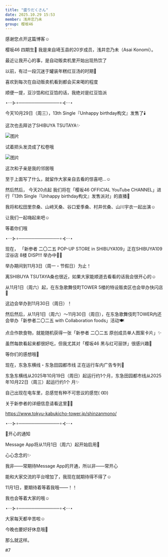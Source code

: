 ```yaml
---
title: "盛りだくさん"
date: 2025.10.29 15:53
member: 浅井恋乃未
group: 樱坂46
---
```


感谢您点开这篇博客☺︎


樱坂46 四期生🌸
我是来自埼玉县的20岁成员，浅井恋乃未（Asai Konomi）。



最近让我开心的事，是自动贩卖机里开始出现热饮了

以前，有过一段沉迷于罐装年糕红豆汤的时期🫘

喜欢到每次在自动贩卖机看到都会买来喝的程度

顺便一提，豆沙馅和红豆馅的话，我绝对是红豆馅派



⋆⋅⋅⋅⊱∘─────────────∘⊰⋅⋅⋅⋆



今天10月29日（周三），13th Single『Unhappy birthday构文』发售了🕯️

这次也去拜访了SHIBUYA TSUTAYA✨

![图片](https://sakurazaka46.com/files/14/diary/s46/blog/moblog/202510/mobh9KLva.jpg)

试着把头发烫成了松卷哦


![图片](https://sakurazaka46.com/files/14/diary/s46/blog/moblog/202510/mobEcdWXe.jpg)

这次和子亲是我的邻居哦

至于上面写了什么，就留作大家亲自去看的惊喜吧…☺︎


然后然后，
今天20点起
我们将在「樱坂46 OFFICIAL YouTube CHANNEL」进行「13th Single『Unhappy birthday构文』发售派对」的直播🌸

我将和松田里奈桑、山﨑天桑、谷口爱季桑、村井优桑、山川宇衣一起出演☺︎

让我们一起嗨起来吧☺︎

等着你们哦



⋆⋅⋅⋅⊱∘─────────────∘⊰⋅⋅⋅⋆



现在，
「新参者 二〇二五 POP-UP STORE in SHIBUYA109」正在SHIBUYA109 涩谷店 8楼 DISP!!! 举办中🙌🏻

举办期间到11月3日（周一・节假日）为止！

离SHIBUYA TSUTAYA桑也很近，如果大家能顺道去看看的话我会很开心的☺︎




从11月1日（周六）起，在东急歌舞伎町TOWER 5楼的特设贩卖区也会举办快闪店🌸

这边会举办到11月30日（周日）！


然后然后，从11月1日（周六）～11月30日（周日），在东急歌舞伎町TOWER内还会举办「新参者二〇二五 with
Collaboration foods」活动🍽️

点合作款食物，就能随机获得一张「新参者 二〇二五 原创成员单人图案卡片」✨

虽然每款看起来都很好吃，但我尤其对「樱坂46 黑与红可丽饼」很感兴趣🤤

等你们的感想哦🤤





现在，东急东横线・东急田园都市线
正在运行车内广告专列🚃

东急东横线从2025年10月19日（周日）起运行约1个月，东急田园都市线从2025年10月22日（周三）起运行约1个
月✨

自己出现在电车里，总感觉有种不可思议的感觉( Ꙭ)



关于新参者的详细信息请看这里🙌🏻

https://www.tokyu-kabukicho-tower.jp/shinzanmono/



⋆⋅⋅⋅⊱∘─────────────∘⊰⋅⋅⋅⋆


📢开心的通知

Message App将从11月1日（周六）起开始启用🌸

心心念念的✨

我非——常期待Message App的开通，所以非——常开心

能和大家交流的平台增加了，我现在就期待得不得了☺︎

11月1日，要期待着等着我哦——！！

我也会等着大家的哦☺︎



⋆⋅⋅⋅⊱∘─────────────∘⊰⋅⋅⋅⋆


大家每天都辛苦啦☺︎

今晚也要好好休息哦💫

那么就这样。



#7